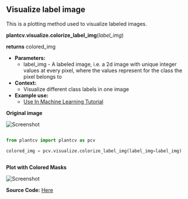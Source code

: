 ## Visualize label image

This is a plotting method used to visualize labeled images.

**plantcv.visualize.colorize_label_img**(*label_img*)

**returns** colored_img

- **Parameters:**
    - label_img - A labeled image, i.e. a 2d image with unique integer values at every pixel, where the values represent for the class the pixel belongs to
- **Context:**
    - Visualize different class labels in one image
- **Example use:**
    - [Use In Machine Learning Tutorial](machine_learning_tutorial.md)

**Original image**

![Screenshot](img/tutorial_images/machine_learning/color_image.jpg) 

```python

from plantcv import plantcv as pcv

colored_img = pcv.visualize.colorize_label_img(label_img=label_img)
                                       
```

**Plot with Colored Masks**

![Screenshot](img/documentation_images/colorize_masks/colored_classes.jpg)

**Source Code:** [Here](https://github.com/danforthcenter/plantcv/blob/master/plantcv/plantcv/visualize/colorize_label_img.py)
